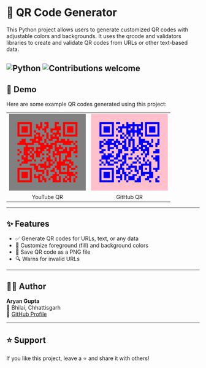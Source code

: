 # 🚀 QR Code Generator

This Python project allows users to generate customized QR codes with adjustable colors and backgrounds. It uses the qrcode and validators libraries to create and validate QR codes from URLs or other text-based data.

![Python](https://img.shields.io/badge/python-3.12+-blue.svg)
![Contributions welcome](https://img.shields.io/badge/contributions-welcome-brightgreen.svg)
---
## 📸 Demo

Here are some example QR codes generated using this project:

<table>
  <tr>
    <td><img src="youtube_qr.png" width="200"/></td>
    <td><img src="git_qr.png" width="200"/></td>
  </tr>
  <tr>
    <td align="center">YouTube QR</td>
    <td align="center">GitHub QR</td>
  </tr>
</table>

---

## ✨ Features

- ✅ Generate QR codes for URLs, text, or any data
- 🎨 Customize foreground (fill) and background colors
- 💾 Save QR code as a PNG file
- 🔍 Warns for invalid URLs


---
## 👨‍💻 Author

**Aryan Gupta**  
📍 Bhilai, Chhattisgarh  
🔗 [GitHub Profile](https://github.com/aryanguptacsvtu)

---

## ⭐ Support

If you like this project, leave a ⭐ and share it with others!

